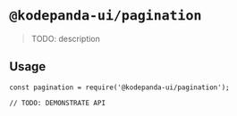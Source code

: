 # `@kodepanda-ui/pagination`

> TODO: description

## Usage

```
const pagination = require('@kodepanda-ui/pagination');

// TODO: DEMONSTRATE API
```

